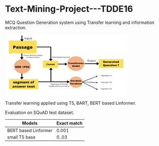 # Text-Mining-Project---TDDE16
MCQ Question Generation system using Transfer learning and information extraction.

<img src="https://github.com/jkenavdekar/Text-Mining-Project---TDDE16/blob/main/QG%20block.png" width="400" height="200">

Transfer learning applied using T5, BART, BERT based Linformer.

Evaluation on SQuAD test dataset.

|    Models     |  Exact match  |
| ------------- | ------------- |
| BERT based Linformer  | 0.001  |
| small T5 base  | 0..03  |
